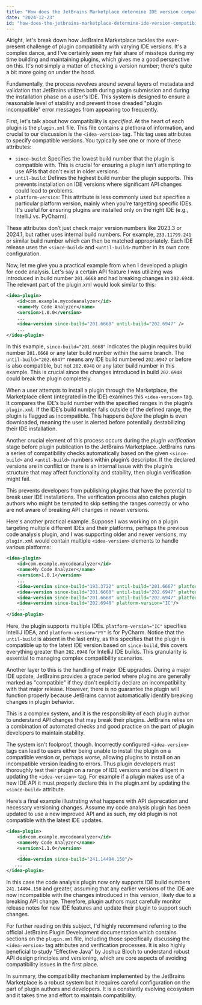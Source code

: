 ```yaml
---
title: "How does the JetBrains Marketplace determine IDE version compatibility?"
date: "2024-12-23"
id: "how-does-the-jetbrains-marketplace-determine-ide-version-compatibility"
---
```


Alright, let's break down how JetBrains Marketplace tackles the ever-present challenge of plugin compatibility with varying IDE versions. It's a complex dance, and I've certainly seen my fair share of missteps during my time building and maintaining plugins, which gives me a good perspective on this. It's not simply a matter of checking a version number; there's quite a bit more going on under the hood.

Fundamentally, the process revolves around several layers of metadata and validation that JetBrains utilizes both during plugin submission and during the installation phase on a user's IDE. This system is designed to ensure a reasonable level of stability and prevent those dreaded "plugin incompatible" error messages from appearing too frequently.

First, let's talk about how compatibility is *specified*. At the heart of each plugin is the `plugin.xml` file. This file contains a plethora of information, and crucial to our discussion is the `<idea-version>` tag. This tag uses attributes to specify compatible versions. You typically see one or more of these attributes:

*   `since-build`: Specifies the lowest build number that the plugin is compatible with. This is crucial for ensuring a plugin isn't attempting to use APIs that don't exist in older versions.
*   `until-build`: Defines the highest build number the plugin supports. This prevents installation on IDE versions where significant API changes could lead to problems.
*   `platform-version`: This attribute is less commonly used but specifies a particular platform version, mainly when you're targetting specific IDEs. It's useful for ensuring plugins are installed only on the right IDE (e.g., IntelliJ vs. PyCharm).

These attributes don’t just check major version numbers like 2023.3 or 2024.1, but rather uses internal build numbers. For example, `233.11799.241` or similar build number which can then be matched appropriately. Each IDE release uses the `<since-build>` and `<until-build>` number in its own core configuration.

Now, let me give you a practical example from when I developed a plugin for code analysis. Let's say a certain API feature I was utilizing was introduced in build number `201.6668` and had breaking changes in `202.6948`. The relevant part of the plugin.xml would look similar to this:

```xml
<idea-plugin>
    <id>com.example.mycodeanalyzer</id>
    <name>My Code Analyzer</name>
    <version>1.0.0</version>
    ...
    <idea-version since-build="201.6668" until-build="202.6947" />
    ...
</idea-plugin>
```

In this example, `since-build="201.6668"` indicates the plugin requires build number `201.6668` or any later build number within the same branch. The `until-build="202.6947"` means any IDE build numbered `202.6947` or before is also compatible, but not `202.6948` or any later build number in this example. This is crucial since the changes introduced in build `202.6948` could break the plugin completely.

When a user attempts to install a plugin through the Marketplace, the Marketplace client (integrated in the IDE) examines this `<idea-version>` tag. It compares the IDE’s build number with the specified ranges in the plugin’s `plugin.xml`. If the IDE’s build number falls outside of the defined range, the plugin is flagged as incompatible. This happens *before* the plugin is even downloaded, meaning the user is alerted before potentially destabilizing their IDE installation.

Another crucial element of this process occurs during the *plugin verification* stage before plugin publication to the JetBrains Marketplace. JetBrains runs a series of compatibility checks automatically based on the given `<since-build>` and `<until-build>` numbers within plugin’s descriptor. If the declared versions are in conflict or there is an internal issue with the plugin’s structure that may affect functionality and stability, then plugin verification might fail.

This prevents developers from publishing plugins that have the potential to break user IDE installations. The verification process also catches plugin authors who might be tempted to skip setting the ranges correctly or who are not aware of breaking API changes in newer versions.

Here's another practical example. Suppose I was working on a plugin targeting multiple different IDEs and their platforms, perhaps the previous code analysis plugin, and I was supporting older and newer versions, my `plugin.xml` would contain multiple `<idea-version>` elements to handle various platforms:

```xml
<idea-plugin>
    <id>com.example.mycodeanalyzer</id>
    <name>My Code Analyzer</name>
    <version>1.0.1</version>
    ...
    <idea-version since-build="193.3722" until-build="201.6667" platform-version="IC"/>
    <idea-version since-build="201.6668" until-build="202.6947" platform-version="IC"/>
    <idea-version since-build="201.6668" until-build="202.6947" platform-version="PY"/>
	<idea-version since-build="202.6948" platform-version="IC"/>
    ...
</idea-plugin>
```

Here, the plugin supports multiple IDEs. `platform-version="IC"` specifies IntelliJ IDEA, and `platform-version="PY"` is for PyCharm. Notice that the `until-build` is absent in the last entry, as this specifies that the plugin is compatible up to the latest IDE version based on `since-build`, this covers everything greater than `202.6948` for IntelliJ IDE builds. This granularity is essential to managing complex compatibility scenarios.

Another layer to this is the handling of major IDE upgrades. During a major IDE update, JetBrains provides a grace period where plugins are generally marked as "compatible" if they don't explicitly declare an incompatibility with that major release. However, there is no guarantee the plugin will function properly because JetBrains cannot automatically identify breaking changes in plugin behavior.

This is a complex system, and it is the responsibility of each plugin author to understand API changes that may break their plugins. JetBrains relies on a combination of automated checks and good practice on the part of plugin developers to maintain stability.

The system isn't foolproof, though. Incorrectly configured `<idea-version>` tags can lead to users either being unable to install the plugin on a compatible version or, perhaps worse, allowing plugins to install on an incompatible version leading to errors. Thus plugin developers must thoroughly test their plugin on a range of IDE versions and be diligent in updating the `<idea-version>` tag. For example if a plugin makes use of a new IDE API it must properly declare this in the plugin.xml by updating the `<since-build>` attribute.

Here’s a final example illustrating what happens with API deprecation and necessary versioning changes. Assume my code analysis plugin has been updated to use a new improved API and as such, my old plugin is not compatible with the latest IDE updates.

```xml
<idea-plugin>
    <id>com.example.mycodeanalyzer</id>
    <name>My Code Analyzer</name>
    <version>1.1.0</version>
     ...
    <idea-version since-build="241.14494.150"/>
   ...
</idea-plugin>
```

In this case the code analysis plugin now only supports IDE build numbers `241.14494.150` and greater, assuming that any earlier versions of the IDE are now incompatible with the changes introduced in this version, likely due to a breaking API change. Therefore, plugin authors must carefully monitor release notes for new IDE features and update their plugin to support such changes.

For further reading on this subject, I'd highly recommend referring to the official JetBrains Plugin Development documentation which contains sections on the `plugin.xml` file, including those specifically discussing the `<idea-version>` tag attributes and verification processes. It is also highly beneficial to study "Effective Java" by Joshua Bloch to understand robust API design principles and versioning, which are core aspects of avoiding compatibility issues in the first place.

In summary, the compatibility mechanism implemented by the JetBrains Marketplace is a robust system but it requires careful configuration on the part of plugin authors and developers. It is a constantly evolving ecosystem and it takes time and effort to maintain compatibility.
